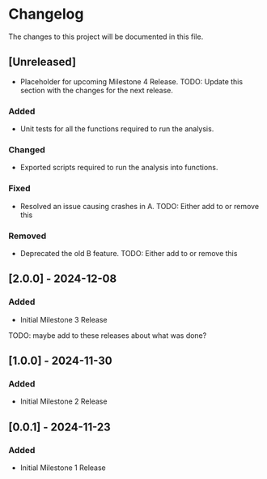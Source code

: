 # Changelog

The changes to this project will be documented in this file.

## [Unreleased]
- Placeholder for upcoming Milestone 4 Release. TODO: Update this section with the changes for the next release.
### Added
- Unit tests for all the functions required to run the analysis.

### Changed
- Exported scripts required to run the analysis into functions.

### Fixed
- Resolved an issue causing crashes in A. TODO: Either add to or remove this

### Removed
- Deprecated the old B feature. TODO: Either add to or remove this

## [2.0.0] - 2024-12-08
### Added
- Initial Milestone 3 Release

TODO: maybe add to these releases about what was done?

## [1.0.0] - 2024-11-30
### Added
- Initial Milestone 2 Release

## [0.0.1] - 2024-11-23
### Added
- Initial Milestone 1 Release
